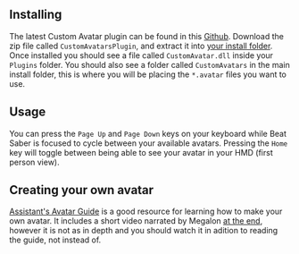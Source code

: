 <!-- TITLE: Custom Avatars -->
<!-- SUBTITLE: A quick summary of Custom Avatars -->

## Installing
The latest Custom Avatar plugin can be found in this [Github](https://github.com/xyonico/CustomAvatarsPlugin/releases/latest).
Download the zip file called `CustomAvatarsPlugin`, and extract it into [your install folder](FAQ/install-folder). 
Once installed you should see a file called `CustomAvatar.dll` inside your `Plugins` folder. You should also see a folder called `CustomAvatars` in the main install folder, this is where you will be placing the `*.avatar` files you want to use. 

## Usage
You can press the `Page Up` and `Page Down` keys on your keyboard while Beat Saber is focused to cycle between your available avatars.
Pressing the `Home` key will toggle between being able to see your avatar in your HMD (first person view).

## Creating your own avatar
[Assistant's Avatar Guide](https://bs.assistant.moe/Avatars) is a good resource for learning how to make your own avatar. It includes a short video narrated by Megalon [at the end](https://bs.assistant.moe/Avatars#Videos), however it is not as in depth and you should watch it in adition to reading the guide, not instead of.